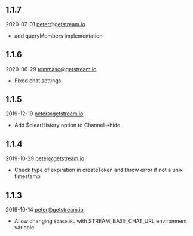 ## 1.1.7

2020-07-01    <peter@getstream.io>

* add queryMembers implementation

## 1.1.6

2020-06-29    <tommaso@getstream.io>

* Fixed chat settings


## 1.1.5


2019-12-19    <peter@getstream.io>

* Add $clearHistory option to Channel->hide.

## 1.1.4

2019-10-29    <peter@getstream.io>

* Check type of expiration in createToken and throw error if not a unix timestamp

## 1.1.3

2019-10-14    <peter@getstream.io>

* Allow changing `$baseURL` with STREAM_BASE_CHAT_URL environment variable
